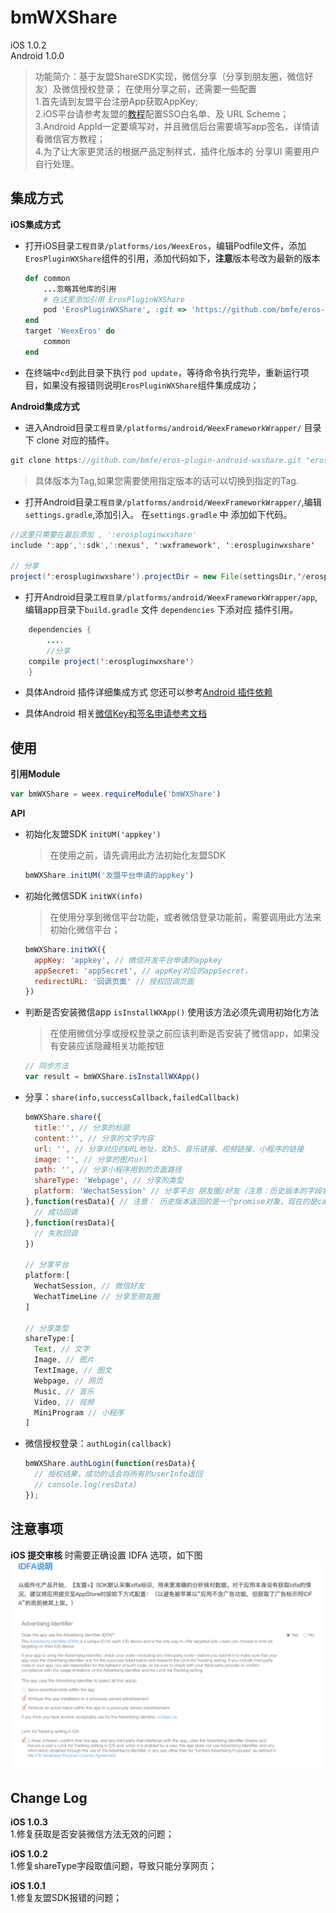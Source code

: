 # bmWXShare

iOS 1.0.2<br>
Android 1.0.0

> 功能简介：基于友盟ShareSDK实现，微信分享（分享到朋友圈，微信好友）及微信授权登录；
> 在使用分享之前，还需要一些配置 <br>
1.首先请到友盟平台注册App获取AppKey; <br>
2.iOS平台请参考友盟的[教程](https://developer.umeng.com/docs/66632/detail/66825)配置SSO白名单、及 URL Scheme；<br>
3.Android AppId一定要填写对，并且微信后台需要填写app签名，详情请看微信官方教程；<br>
4.为了让大家更灵活的根据产品定制样式，插件化版本的 分享UI 需要用户自行处理。


## 集成方式
**iOS集成方式**

* 打开iOS目录`工程目录/platforms/ios/WeexEros`，编辑Podfile文件，添加`ErosPluginWXShare`组件的引用，添加代码如下，**注意**版本号改为最新的版本

	```ruby
	def common
    	...忽略其他库的引用
    	# 在这里添加引用 ErosPluginWXShare
    	pod 'ErosPluginWXShare', :git => 'https://github.com/bmfe/eros-plugin-ios-wxshare.git', :tag => '版本号请看页面最下面change log'
	end
	target 'WeexEros' do
    	common
	end
	```

* 在终端中`cd`到此目录下执行 `pod update`，等待命令执行完毕，重新运行项目，如果没有报错则说明`ErosPluginWXShare`组件集成成功；

**Android集成方式**


* 进入Android目录`工程目录/platforms/android/WeexFrameworkWrapper/` 目录下 clone 对应的插件。

``` java
git clone https://github.com/bmfe/eros-plugin-android-wxshare.git "erospluginumeng"
```

> 具体版本为Tag,如果您需要使用指定版本的话可以切换到指定的Tag.


* 打开Android目录`工程目录/platforms/android/WeexFrameworkWrapper/`,编辑`settings.gradle`,添加引入。
在`settings.gradle` 中 添加如下代码。

``` java
//这里只需要在最后添加 , ':erospluginwxshare'
include ':app',':sdk',':nexus', ':wxframework', ':erospluginwxshare'  

// 分享
project(':erospluginwxshare').projectDir = new File(settingsDir,'/erospluginumeng/library-wxshare')

```

* 打开Android目录`工程目录/platforms/android/WeexFrameworkWrapper/app`,编辑app目录下`build.gradle` 文件 `dependencies` 下添对应 插件引用。

``` java
	dependencies {
		....
		//分享
    compile project(':erospluginwxshare')
	}
```

* 具体Android 插件详细集成方式 您还可以参考[Android 插件依赖](/zh-cn/android_plugin_integration)



* 具体Android 相关[微信Key和签名申请参考文档](/zh-cn/android_wx_apply)

## 使用

**引用Module**

```js
var bmWXShare = weex.requireModule('bmWXShare')
```

**API**

* 初始化友盟SDK `initUM('appkey')` 

	> 在使用之前，请先调用此方法初始化友盟SDK

	```js
	bmWXShare.initUM('友盟平台申请的appkey')
	```

* 初始化微信SDK `initWX(info)`

	> 在使用分享到微信平台功能，或者微信登录功能前，需要调用此方法来初始化微信平台；

	```js
	bmWXShare.initWX({
	  appKey: 'appkey', // 微信开发平台申请的appkey
	  appSecret: 'appSecret', // appKey对应的appSecret，
	  redirectURL: '回调页面' // 授权回调页面
	})
	```
	
* 判断是否安装微信app `isInstallWXApp()`  使用该方法必须先调用初始化方法

	> 在使用微信分享或授权登录之前应该判断是否安装了微信app，如果没有安装应该隐藏相关功能按钮

	```js
	// 同步方法
	var result = bmWXShare.isInstallWXApp()
	```

* 分享：`share(info,successCallback,failedCallback)`

	```js
	bmWXShare.share({
	  title:'', // 分享的标题
	  content:'', // 分享的文字内容
	  url: '', // 分享对应的URL地址，如h5、音乐链接、视频链接、小程序的链接
	  image: '', // 分享的图片url
	  path: '', // 分享小程序用到的页面路径
	  shareType: 'Webpage', // 分享的类型
	  platform: 'WechatSession' // 分享平台 朋友圈/好友（注意：历史版本的字段名是platforms,现在是一个字符串而不是数组）
	},function(resData){ // 注意： 历史版本返回的是一个promise对象，现在的是callback回调 	
	  // 成功回调
	},function(resData){
	  // 失败回调
	})

	// 分享平台
	platform:[
	  WechatSession, // 微信好友
	  WechatTimeLine // 分享至朋友圈
	]

	// 分享类型
	shareType:[
	  Text, // 文字
	  Image, // 图片
	  TextImage, // 图文
	  Webpage, // 网页
	  Music, // 音乐
	  Video, // 视频
	  MiniProgram // 小程序
	]
	```

* 微信授权登录：`authLogin(callback)`

	```js
	bmWXShare.authLogin(function(resData){	
	  // 授权结果，成功的话会将所有的userInfo返回
	  // console.log(resData)
	});
	```
	
## 注意事项
**iOS 提交审核** 时需要正确设置 IDFA 选项，如下图
![idfa](./image/idfaSet.png)

## Change Log
**iOS 1.0.3** <br> 
1.修复获取是否安装微信方法无效的问题；

**iOS 1.0.2** <br> 
1.修复shareType字段取值问题，导致只能分享网页；

**iOS 1.0.1** <br>
1.修复友盟SDK报错的问题；
